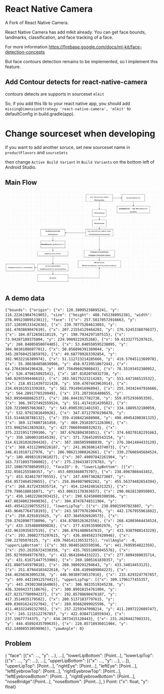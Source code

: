 # React Native Camera

A Fork of React Native Camera.

React Native Camera has add mlkit already. You can get face bounds, landmarks, classification, and face tracking of a face.

For more information https://firebase.google.com/docs/ml-kit/face-detection-concepts

But face contours detection remains to be implemented, so I implement this feature.

## Add Contour detects for react-native-camera

contours detects are supports in sourceset `mlkit`

So, if you add this lib to your react native app, you should add `missingDimensionStrategy 'react-native-camera', 'mlkit'` to defaultConfig  in build.gradle(app).

# Change sourceset when developing
If you want to add another soruce, set new sourceset name in `productFlavors` and `sourceSets`

then change `Active Build Variant` in `Build Variants` on the bottom left of Android Studio.

## Main Flow
![image](https://raw.githubusercontent.com/lumixraku/react-native-camera/master/cameraFlow.png)



## A demo data
```
{"bounds": {"origin": {"x": 120.38095238095241, "y": 116.22261904761905}, "size": {"height": 488.7452380952381, "width": 278.0952380952381}}, "face": [{"x": 257.58170572916663, "y": 157.12039533342636}, {"x": 239.70775204613093, "y": 161.4703869047619}, {"x": 207.21554129464283, "y": 176.5245338076637}, {"x": 184.0712658110119, "y": 198.7934297107515}, {"x": 73.94287109375004, "y": 229.9989222935268}, {"x": 59.61332775297615, "y": 268.04805850074405}, {"x": 53.040550595238095, "y": 304.9838108607701}, {"x": 50.056896391369044, "y": 345.20760425385976}, {"x": 49.687709263392854, "y": 381.9032216389974}, {"x": 51.112723214285666, "y": 419.5704511369978}, {"x": 55.306384858630906, "y": 458.9723951067244}, {"x": 64.27643694196428, "y": 497.75649602980843}, {"x": 78.35193452380952, "y": 526.479815092541}, {"x": 187.0102074032738, "y": 540.0293599446615}, {"x": 203.58175223214283, "y": 553.647166515532}, {"x": 218.85114397321428, "y": 559.4707443963914}, {"x": 234.69161551339283, "y": 562.7914941696894}, {"x": 255.34342447916666, "y": 564.2091776529949}, {"x": 271.2073916480655, "y": 563.0950488862537}, {"x": 286.8441917782738, "y": 559.075293695359}, {"x": 306.39727492559524, "y": 551.4174191429502}, {"x": 320.72190057663687, "y": 543.0905391148159}, {"x": 334.1889532180059, "y": 532.9792381649926}, {"x": 347.87127976190476, "y": 515.5144638788132}, {"x": 359.4108421688988, "y": 498.49454200381325}, {"x": 369.1274007161458, "y": 469.29102071126306}, {"x": 373.99825613839283, "y": 427.70669948032923}, {"x": 375.23219517299106, "y": 387.6762804303851}, {"x": 374.60270182291663, "y": 350.1860031854539}, {"x": 371.72645205543154, "y": 314.61281026204426}, {"x": 367.1865059988839, "y": 276.3841484433129}, {"x": 360.43112909226187, "y": 241.86369614374073}, {"x": 346.8119187127976, "y": 206.90621308826266}, {"x": 330.27666945684524, "y": 180.40983101981027}, {"x": 307.49097842261904, "y": 163.73710937500002}, {"x": 275.23043387276783, "y": 157.10867978050595}], "faceID": 0, "lowerLipBottom": [{"x": 232.9501255580357, "y": 453.6093468075707}, {"x": 238.8967866443452, "y": 453.9246170770555}, {"x": 247.69973028273807, "y": 454.9573464529855}, {"x": 258.0649879092262, "y": 455.56374482654394}, {"x": 268.8172433035714, "y": 454.12442481631325}, {"x": 279.7986188616071, "y": 453.08631170363657}, {"x": 290.0628138950893, "y": 450.14022260393415}, {"x": 298.62450009300596, "y": 447.00340023949036}, {"x": 304.87476748511904, "y": 445.49541219075525}], "lowerLipTop": [{"x": 238.89015997023807, "y": 445.96467764718193}, {"x": 243.5877976190476, "y": 442.1767955961682}, {"x": 250.8291015625, "y": 437.3845926920573}, {"x": 259.37620907738096, "y": 434.8788526262556}, {"x": 268.42803664434524, "y": 433.3354808989026}, {"x": 277.6195359002976, "y": 432.9633935837519}, {"x": 286.07914806547615, "y": 433.9387980143229}, {"x": 293.30082775297615, "y": 436.88458237420946}, {"x": 298.22705078125, "y": 439.76014113653275}], "rollAngle": -0, "upperLipBottom": [{"x": 303.98485165550596, "y": 441.7695954822359}, {"x": 293.26356724330356, "y": 435.76551005045576}, {"x": 285.92769949776783, "y": 432.9641046433222}, {"x": 277.8094308035714, "y": 431.61671447753906}, {"x": 269.1005161830357, "y": 431.8807545979818}, {"x": 260.3809291294643, "y": 433.34814453125}, {"x": 251.87944103422618, "y": 436.4109489804223}, {"x": 244.46298363095238, "y": 440.90389738537016}, {"x": 233.6293247767857, "y": 449.4421991257441}], "upperLipTop": [{"x": 309.1796177455357, "y": 443.29302368164065}, {"x": 306.9833519345238, "y": 436.32694237118676}, {"x": 300.89918154761904, "y": 427.82317780994237}, {"x": 292.85788690476187, "y": 417.3514035179502}, {"x": 280.51371837797615, "y": 409.03691624232704}, {"x": 269.05662899925596, "y": 411.40332249232705}, {"x": 257.2259347098214, "y": 411.2897222609747}, {"x": 245.1215122767857, "y": 422.0384711855934}, {"x": 237.19677734375, "y": 434.2073415120443}, {"x": 231.26204427083331, "y": 444.45892435709635}, {"x": 228.85718936011904, "y": 452.14808553059896}], "yawAngle": 0}
```

## Problem

{
"face": [{"x": ..., "y": ...}, ...],
"lowerLipBottom": [Point...],
"lowerLipTop": [{"x": ..., "y": ...}, ...],
"upperLipBottom": [{"x": ..., "y": ...}, ...]},
"upperLipTop": [Point...],
"rightEye": [Point...],
"leftEye": [Point...],
"leftEyebrowTop": [Point...],
"rightEyebrowTop": [Point...],
"leftEyebrowBottom": [Point...],
"rightEyebrowBottom": [Point...],
"noseBridge":[Point...],
"noseBottom": [Point...],
}
Point: {"x": float, "y": float}

